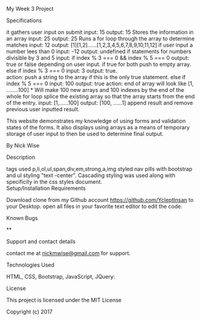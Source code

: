 My Week 3 Project

Specifications

it gathers user input on submit
		input: 15
		output: 15
 Stores the information in an array
		input: 25
		output: 25
Runs a for loop through the array to determine matches
		input: 12
		output: [1][1,2]......[1,2,3,4,5,6,7,8,9,10,11,12]
if user input a number lees than 0
		input: -12
		output: undefined
if statements for numbers divisible by 3 and 5
		input: if index % 3 === 0 && index % 5 === 0
		output: true or false depending on user input. if true for both push to empty array.
else if index % 3 === 0
		input: 3
		output: true.   
		action: push a string to the array if this is the only true statement.
else if index % 5 === 0
		input: 100
		output: true
		action: end of array will look like [1, ........100]
				* Will make 100 new arrays and 100 indexes 					by the end of the whole for loop
splice the existing array so that the array starts from the end of the entry.
		input: [1,......100]
		output: [100, ......1]
append result and remove previous user inputted result. 

This website demonstrates my knowledge of using forms and validation states of the forms. It also displays using arrays as a means of temporary storage of user input to then be used to determine final output.

By Nick Wise

Description

tags used p,li,ol,ul,span,div,em,strong,a,img
styled nav pills with bootstrap and ul styling "text -center".
Cascading styling was used along with specificity in the css styles document.  
Setup/Installation Requirements

Download clone from my Github account https://github.com/YcleptInsan to your Desktop. open all files in your favorite text editor to edit the code.

Known Bugs

**

Support and contact details

contact me at nickmwise@gmail.com for support.

Technologies Used

HTML, CSS, Bootstrap, JavaScript, JQuery:

License

This project is licensed under the MIT License

Copyright (c) 2017

